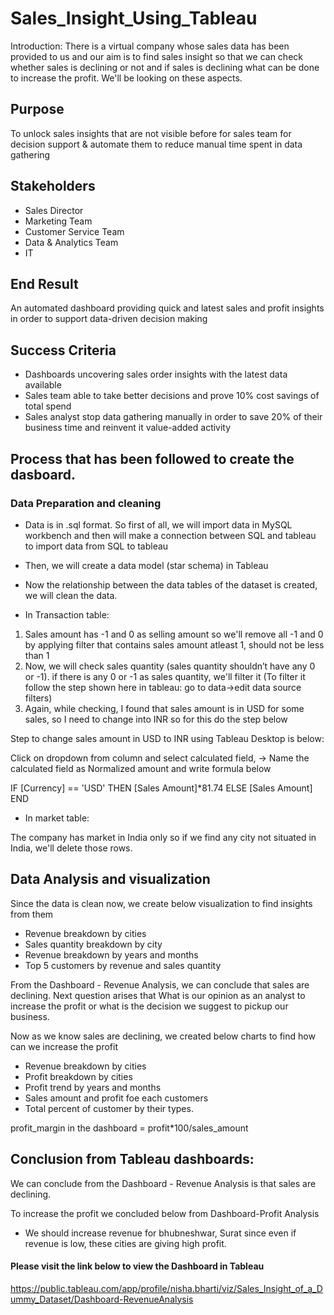 # Sales_Insight_Using_Tableau

Introduction:
There is a virtual company whose sales data has been provided to us and our aim is to find sales insight so that we can check whether sales is declining or not and
if sales is declining what can be done to increase the profit. We'll be looking on these aspects.

## Purpose
To unlock sales insights that are not visible before for sales team for decision support & automate them to reduce manual time spent in data gathering
## Stakeholders
- Sales Director
- Marketing Team
- Customer Service Team
- Data & Analytics Team
- IT

## End Result
An automated dashboard providing quick and latest sales and profit insights in order to support data-driven decision making

## Success Criteria
- Dashboards uncovering sales order insights with the latest data available
- Sales team able to take better decisions and prove 10% cost savings of total spend
- Sales analyst stop data gathering manually in order to save 20% of their business time and reinvent it value-added activity

## Process that has been followed to create the dasboard.
### Data Preparation and cleaning
- Data is in .sql format. So first of all, we will import data in MySQL workbench and then will make a connection between SQL and tableau to import data 
from SQL to tableau
- Then, we will create a data model (star schema) in Tableau
- Now the relationship between the data tables of the dataset is created, we will clean the data.

- In Transaction table:
1. Sales amount has -1 and 0 as selling amount so we'll remove all -1 and 0 by applying filter that contains sales amount atleast 1, should not be less than 1
2. Now, we will check sales quantity (sales quantity shouldn’t have any 0 or -1). if there is any 0 or -1 as sales quantity, we'll filter it 
(To filter it follow the step shown here in tableau: go to data->edit data source filters)
3. Again, while checking, I found that sales amount is in USD for some sales, so I need to change into INR so for this do the step below

Step to change sales amount in USD to INR using Tableau Desktop is below:

Click on dropdown from column and select calculated field, -> Name the calculated field as Normalized amount and write formula below

IF [Currency] == 'USD' THEN [Sales Amount]*81.74 ELSE [Sales Amount] END

- In market table:

The company has market in India only so if we find any city not situated in India, we'll delete those rows.

## Data Analysis and visualization
Since the data is clean now, we create below visualization to find insights from them
- Revenue breakdown by cities
- Sales quantity breakdown by city
- Revenue breakdown by years and months
- Top 5 customers by revenue and sales quantity



From the Dashboard - Revenue Analysis, we can conclude that sales are declining. Next question arises that What is our opinion as an analyst to increase the profit 
or what is the decision we suggest to pickup our business.

Now as we know sales are declining, we created below charts to find how can we increase the profit
- Revenue breakdown by cities
- Profit breakdown by cities
- Profit trend by years and months
- Sales amount and profit foe each customers
- Total percent of customer by their types.

 profit_margin in the dashboard = profit*100/sales_amount 

## Conclusion from Tableau dashboards:
We can conclude from the Dashboard - Revenue Analysis is that sales are declining.

To increase the profit we concluded below from Dashboard-Profit Analysis
- We should increase revenue for bhubneshwar, Surat since even if revenue is low, these cities are giving high profit.

#### Please visit the link below to view the Dashboard in Tableau 
https://public.tableau.com/app/profile/nisha.bharti/viz/Sales_Insight_of_a_Dummy_Dataset/Dashboard-RevenueAnalysis
